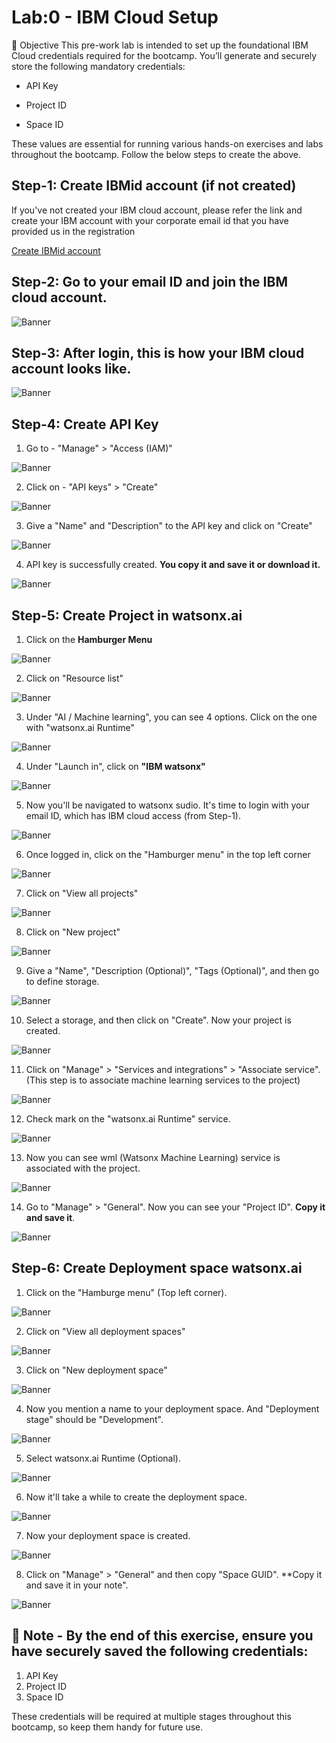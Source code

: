 
# Lab:0 - IBM Cloud Setup

🎯 Objective
This pre-work lab is intended to set up the foundational IBM Cloud credentials required for the bootcamp. You’ll generate and securely store the following mandatory credentials:

- API Key

- Project ID

- Space ID

These values are essential for running various hands-on exercises and labs throughout the bootcamp. Follow the below steps to create the above. 

## Step-1: Create IBMid account (if not created) 

If you've not created your IBM cloud account, please refer the link and create your IBM account with your corporate email id that you have provided us in the registration

[Create IBMid account](https://www.ibm.com/docs/en/ibmid?topic=introduction)

## Step-2: Go to your email ID and join the IBM cloud account. 

![Banner](images/img001.png)

## Step-3: After login, this is how your IBM cloud account looks like. 

![Banner](images/img002.png)

## Step-4: Create API Key 

1. Go to - "Manage" > "Access (IAM)"

![Banner](images/img003.png)

2. Click on - "API keys" > "Create"

![Banner](images/img004.png)

3. Give a "Name" and "Description" to the API key and click on "Create"

![Banner](images/img005.png)

4. API key is successfully created. **You copy it and save it or download it.**

![Banner](images/img006.png)

## Step-5: Create Project in watsonx.ai 

1. Click on the **Hamburger Menu**

![Banner](images/img007.png)

2. Click on "Resource list" 

![Banner](images/img008.png)

3. Under "AI / Machine learning", you can see 4 options. Click on the one with "watsonx.ai Runtime" 

![Banner](images/img009.png)

4. Under "Launch in", click on **"IBM watsonx"**

![Banner](images/img010.png)

5. Now you'll be navigated to watsonx sudio. It's time to login with your email ID, which has IBM cloud access (from Step-1). 

![Banner](images/img011.png)

6. Once logged in, click on the "Hamburger menu" in the top left corner 

![Banner](images/img012.png)

7. Click on "View all projects"

![Banner](images/img013.png)

8. Click on "New project"

![Banner](images/img014.png)

9. Give a "Name", "Description (Optional)", "Tags (Optional)", and then go to define storage. 

![Banner](images/img015.png)

10. Select a storage, and then click on "Create". Now your project is created. 

![Banner](images/img016.png)

11. Click on "Manage" > "Services and integrations" > "Associate service". (This step is to associate machine learning services to the project)

![Banner](images/img017.png)

12. Check mark on the "watsonx.ai Runtime" service. 

![Banner](images/img018.png)

13. Now you can see wml (Watsonx Machine Learning) service is associated with the project. 

![Banner](images/img019.png)

14. Go to "Manage" > "General". Now you can see your "Project ID". **Copy it and save it**. 

![Banner](images/img020.png)


## Step-6: Create Deployment space watsonx.ai 

1. Click on the "Hamburge menu" (Top left corner). 

![Banner](images/img021.png)

2. Click on "View all deployment spaces" 

![Banner](images/img022.png)

3. Click on "New deployment space" 

![Banner](images/img023.png)

4. Now you mention a name to your deployment space. And "Deployment stage" should be "Development". 

![Banner](images/img024.png)

5. Select watsonx.ai Runtime (Optional). 

![Banner](images/img025.png)

6. Now it'll take a while to create the deployment space. 

![Banner](images/img026.png)

7. Now your deployment space is created. 

![Banner](images/img027.png)

8. Click on "Manage" > "General" and then copy "Space GUID". **Copy it and save it in your note". 

![Banner](images/img028.png)


## 🔔 Note - By the end of this exercise, ensure you have securely saved the following credentials:
1. API Key
2. Project ID
3. Space ID

These credentials will be required at multiple stages throughout this bootcamp, so keep them handy for future use.






